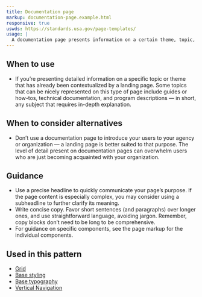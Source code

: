 ```yaml
---
title: Documentation page
markup: documentation-page.example.html
responsive: true
uswds: https://standards.usa.gov/page-templates/
usage: |
  A documentation page presents information on a certain theme, topic, or idea. People often arrive here after visiting the landing page or after searching for a specific piece of information, so documentation pages don’t need to provide as much contextualizing information as more introductory pages would.
---
```


## When to use

- If you’re presenting detailed information on a specific topic or theme that has already been contextualized by a landing page. Some topics that can be nicely represented on this type of page include guides or how-tos, technical documentation, and program descriptions — in short, any subject that requires in-depth explanation.

## When to consider alternatives

- Don’t use a documentation page to introduce your users to your agency or organization — a landing page is better suited to that purpose. The level of detail present on documentation pages can overwhelm users who are just becoming acquainted with your organization.

## Guidance

- Use a precise headline to quickly communicate your page’s purpose. If the page content is especially complex, you may consider using a subheadline to further clarify its meaning.
- Write concise copy. Favor short sentences (and paragraphs) over longer ones, and use straightforward language, avoiding jargon. Remember, copy blocks don’t need to be long to be comprehensive.
- For guidance on specific components, see the page markup for the individual components.

## Used in this pattern

- [Grid]({{root}}/layout/grid)
- [Base styling]({{root}}/style/base)
- [Base typography]({{root}}/style/typography)
- [Vertical Navigation]({{root}}/components/vertical-nav)